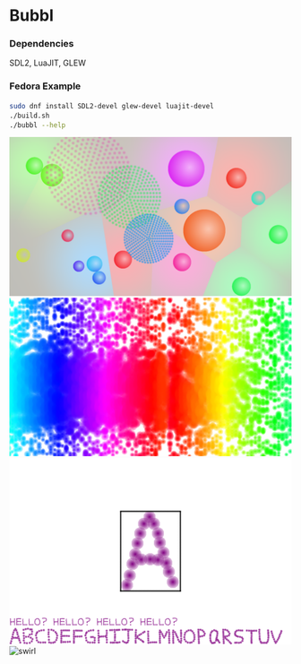 # Bubbl

### Dependencies
SDL2, LuaJIT, GLEW

### Fedora Example
```bash
sudo dnf install SDL2-devel glew-devel luajit-devel
./build.sh
./bubbl --help
```

![elastic](images/elastic.png)
![rainbow](images/rainbow.png)
![svgeditor](images/svgeditor.png)
![swirl](images/swirl.gif)
